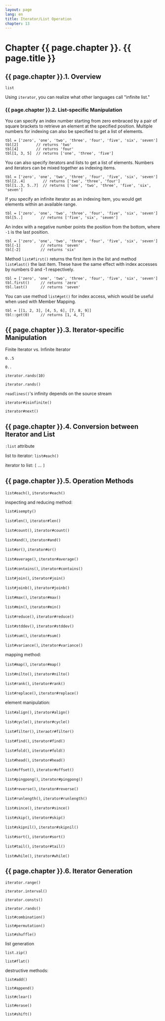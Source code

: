 ```yaml
---
layout: page
lang: en
title: Iterator/List Operation
chapter: 13
---
```


# Chapter {{ page.chapter }}. {{ page.title }}

## {{ page.chapter }}.1. Overview

`list`

Using `iterator`, you can realize what other languages call "infinite list."


### {{ page.chapter }}.2. List-specific Manipulation

You can specify an index number starting from zero embraced by a pair of square brackets
to retrieve an element at the specified position.
Multiple numbers for indexing can also be specified to get a list of elements.

    tbl = ['zero', 'one', 'two', 'three', 'four', 'five', 'six', 'seven']
    tbl[2]        // returns 'two'
    tbl[4]        // returns 'four'
    tbl[1, 3, 5]  // returns ['one', 'three', 'five']

You can also specify iterators and lists to get a list of elements.
Numbers and iterators can be mixed together as indexing items.

    tbl = ['zero', 'one', 'two', 'three', 'four', 'five', 'six', 'seven']
    tbl[2..4]        // returns ['two', 'three', 'four']
    tbl[1..3, 5..7]  // returns ['one', 'two', 'three', 'five', 'six', 'seven']

If you specify an infinite iterator as an indexing item,
you would get elements within an available range.

    tbl = ['zero', 'one', 'two', 'three', 'four', 'five', 'six', 'seven']
    tbl[5..]        // returns ['five', 'six', 'seven']

An index with a negative number points the position from the bottom,
where `-1` is the last position.

    tbl = ['zero', 'one', 'two', 'three', 'four', 'five', 'six', 'seven']
    tbl[-1]         // returns 'seven'
    tbl[-2]         // returns 'six'

Method `list#first()` returns the first item in the list
and method `list#last()` the last item.
These have the same effect with index accesses by numbers 0 and -1 respectively.

    tbl = ['zero', 'one', 'two', 'three', 'four', 'five', 'six', 'seven']
    tbl.first()     // returns 'zero'
    tbl.last()      // returns 'seven'

You can use method `list#get()` for index access,
which would be useful when used with Member Mapping.

    tbl = [[1, 2, 3], [4, 5, 6], [7, 8, 9]]
    tbl::get(0)     // returns [1, 4, 7]


## {{ page.chapter }}.3. Iterator-specific Manipulation

Finite Iterator vs. Infinite Iterator

`0..5`

`0..`

`iterator.rands(10)`

`iterator.rands()`

`readlines()`'s infinity depends on the source stream

`iterator#isinfinite()`

`iterator#next()`


## {{ page.chapter }}.4. Conversion between Iterator and List

`:list` attribute

list to iterator: `list#each()`

iterator to list: `[` &hellip; `]`



## {{ page.chapter }}.5. Operation Methods

`list#each()`, `iterator#each()`

inspecting and reducing method:

`list#isempty()`

`list#len()`, `iterator#len()`

`list#count()`, `iterator#count()`

`list#and()`, `iterator#and()`

`list#or()`, `iterator#or()`

`list#average()`, `iterator#average()`

`list#contains()`, `iterator#contains()`

`list#join()`, `iterator#join()`

`list#joinb()`, `iterator#joinb()`

`list#max()`, `iterator#max()`

`list#min()`, `iterator#min()`

`list#reduce()`, `iterator#reduce()`

`list#stddev()`, `iterator#stddev()`

`list#sum()`, `iterator#sum()`

`list#variance()`, `iterator#variance()`

mapping method:

`list#map()`, `iterator#map()`

`list#nilto()`, `iterator#nilto()`

`list#rank()`, `iterator#rank()`

`list#replace()`, `iterator#replace()`


element manipulation:


`list#align()`, `iterator#align()`

`list#cycle()`, `iterator#cycle()`

`list#filter()`, `iteraotr#filter()`

`list#find()`, `iterator#find()`

`list#fold()`, `iterator#fold()`

`list#head()`, `iterator#head()`

`list#offset()`, `iterator#offset()`

`list#pingpong()`, `iterator#pingpong()`

`list#reverse()`, `iterator#reverse()`

`list#runlength()`, `iterator#runlength()`

`list#since()`, `iterator#since()`

`list#skip()`, `iterator#skip()`

`list#skipnil()`, `iterator#skipnil()`

`list#sort()`, `iterator#sort()`

`list#tail()`, `iterator#tail()`

`list#while()`, `iterator#while()`


## {{ page.chapter }}.6. Iterator Generation

`iterator.range()`

`iterator.interval()`

`iterator.consts()`

`iterator.rands()`


`list#combination()`

`list#permutation()`

`list#shuffle()`


list generation

`list.zip()`

`list#flat()`

destructive methods:

`list#add()`

`list#append()`

`list#clear()`

`list#erase()`

`list#shift()`



